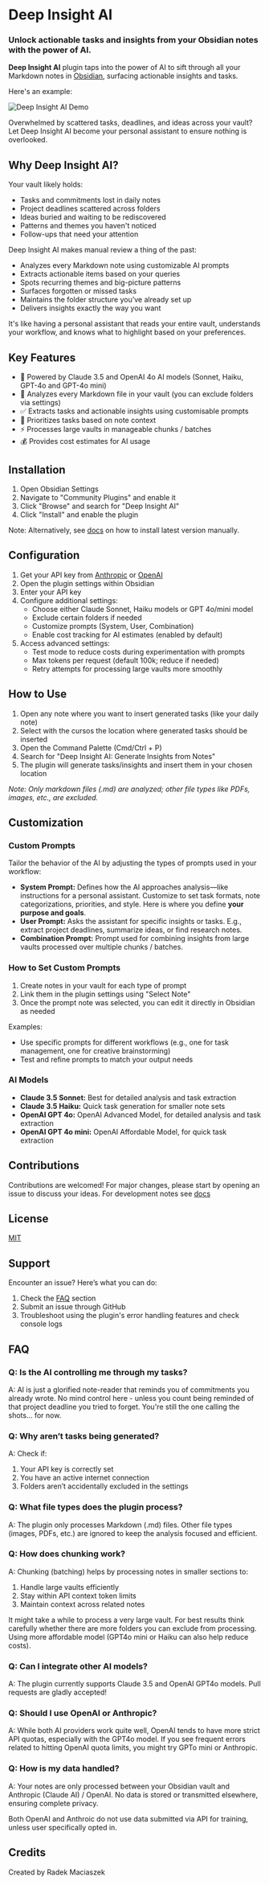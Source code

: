 # Deep Insight AI

### Unlock actionable tasks and insights from your Obsidian notes with the power of AI.

**Deep Insight AI** plugin taps into the power of AI to sift through all your Markdown notes in [Obsidian](https://obsidian.md/), surfacing actionable insights and tasks.

Here's an example:

![Deep Insight AI Demo](docs/deep-insight-ai-demo.gif)

Overwhelmed by scattered tasks, deadlines, and ideas across your vault? Let Deep Insight AI become your personal assistant to ensure nothing is overlooked.

## Why Deep Insight AI?

Your vault likely holds:
- Tasks and commitments lost in daily notes
- Project deadlines scattered across folders
- Ideas buried and waiting to be rediscovered
- Patterns and themes you haven't noticed
- Follow-ups that need your attention

Deep Insight AI makes manual review a thing of the past:
- Analyzes every Markdown note using customizable AI prompts
- Extracts actionable items based on your queries
- Spots recurring themes and big-picture patterns
- Surfaces forgotten or missed tasks
- Maintains the folder structure you’ve already set up
- Delivers insights exactly the way you want

It's like having a personal assistant that reads your entire vault, understands your workflow, and knows what to highlight based on your preferences.

## Key Features

- 🤖 Powered by Claude 3.5 and OpenAI 4o AI models (Sonnet, Haiku, GPT-4o and GPT-4o mini)
- 📝 Analyzes every Markdown file in your vault (you can exclude folders via settings)
- ✅ Extracts tasks and actionable insights using customisable prompts
- 🎯 Prioritizes tasks based on note context
- ⚡ Processes large vaults in manageable chunks / batches
- 💰 Provides cost estimates for AI usage

## Installation

1. Open Obsidian Settings
2. Navigate to "Community Plugins" and enable it
3. Click "Browse" and search for "Deep Insight AI"
4. Click "Install" and enable the plugin

Note: Alternatively, see [docs](./docs) on how to install latest version manually.

## Configuration

1. Get your API key from [Anthropic](https://console.anthropic.com/settings/keys) or [OpenAI](https://platform.openai.com/api-keys)
2. Open the plugin settings within Obsidian
3. Enter your API key
4. Configure additional settings:
   - Choose either Claude Sonnet, Haiku models or GPT 4o/mini model
   - Exclude certain folders if needed
   - Customize prompts (System, User, Combination)
   - Enable cost tracking for AI estimates (enabled by default)
5. Access advanced settings:
   - Test mode to reduce costs during experimentation with prompts
   - Max tokens per request (default 100k; reduce if needed)
   - Retry attempts for processing large vaults more smoothly

## How to Use

1. Open any note where you want to insert generated tasks (like your daily note)
2. Select with the cursos the location where generated tasks should be inserted
3. Open the Command Palette (Cmd/Ctrl + P)
4. Search for "Deep Insight AI: Generate Insights from Notes"
5. The plugin will generate tasks/insights and insert them in your chosen location

*Note: Only markdown files (.md) are analyzed; other file types like PDFs, images, etc., are excluded.*

## Customization

### Custom Prompts

Tailor the behavior of the AI by adjusting the types of prompts used in your workflow:

- **System Prompt:** Defines how the AI approaches analysis—like instructions for a personal assistant. Customize to set task formats, note categorizations, priorities, and style. Here is where you define **your purpose and goals**.
- **User Prompt:** Asks the assistant for specific insights or tasks. E.g., extract project deadlines, summarize ideas, or find research notes.
- **Combination Prompt:** Prompt used for combining insights from large vaults processed over multiple chunks / batches.

### How to Set Custom Prompts

1. Create notes in your vault for each type of prompt
2. Link them in the plugin settings using "Select Note"
3. Once the prompt note was selected, you can edit it directly in Obsidian as needed

Examples:
- Use specific prompts for different workflows (e.g., one for task management, one for creative brainstorming)
- Test and refine prompts to match your output needs

### AI Models

- **Claude 3.5 Sonnet:** Best for detailed analysis and task extraction
- **Claude 3.5 Haiku:** Quick task generation for smaller note sets
- **OpenAI GPT 4o:** OpenAI Advanced Model, for detailed analysis and task extraction
- **OpenAI GPT 4o mini:** OpenAI Affordable Model, for quick task extraction 

## Contributions

Contributions are welcomed! For major changes, please start by opening an issue to discuss your ideas.
For development notes see [docs](./docs)

## License

[MIT](LICENSE)

## Support 

Encounter an issue? Here’s what you can do:
1. Check the [FAQ](#faq) section
2. Submit an issue through GitHub
3. Troubleshoot using the plugin's error handling features and check console logs

## FAQ

### Q: Is the AI controlling me through my tasks?
A: AI is just a glorified note-reader that reminds you of commitments you already wrote. No mind control here - unless you count being reminded of that project deadline you tried to forget. You're still the one calling the shots... for now.

### Q: Why aren’t tasks being generated?
A: Check if:
1. Your API key is correctly set
2. You have an active internet connection
3. Folders aren’t accidentally excluded in the settings

### Q: What file types does the plugin process?
A: The plugin only processes Markdown (.md) files. Other file types (images, PDFs, etc.) are ignored to keep the analysis focused and efficient.

### Q: How does chunking work?
A: Chunking (batching) helps by processing notes in smaller sections to:
1. Handle large vaults efficiently
2. Stay within API context token limits
3. Maintain context across related notes

It might take a while to process a very large vault. For best results think carefully whether there are more folders you can exclude from processing. Using more affordable model (GPT4o mini or Haiku can also help reduce costs). 

### Q: Can I integrate other AI models?
A: The plugin currently supports Claude 3.5 and OpenAI GPT4o models. Pull requests are gladly accepted!

### Q: Should I use OpenAI or Anthropic?
A: While both AI providers work quite well, OpenAI tends to have more strict API quotas, especially with the GPT4o model. If you see frequent errors related to hitting OpenAI quota limits, you might try GPTo mini or Anthropic.

### Q: How is my data handled?
A: Your notes are only processed between your Obsidian vault and Anthropic (Claude AI) / OpenAI. No data is stored or transmitted elsewhere, ensuring complete privacy.

Both OpenAI and Anthroic do not use data submitted via API for training, unless user specifically opted in.

## Credits

Created by Radek Maciaszek

